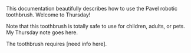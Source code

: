 This documentation beautifully describes how to use the Pavel robotic
toothbrush. Welcome to Thursday!

Note that this toothbrush is totally safe to use for children,
adults, or pets. My Thursday note goes here.


The toothbrush requires [need info here].